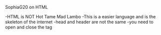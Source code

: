  SophiaG20 on HTML
 
 -HTML is NOT Hot Tame Mad Lambo
 -This is a easier language and is the skeleton of the internet
 -head and header are not the same
 -you need to open and close the tag
